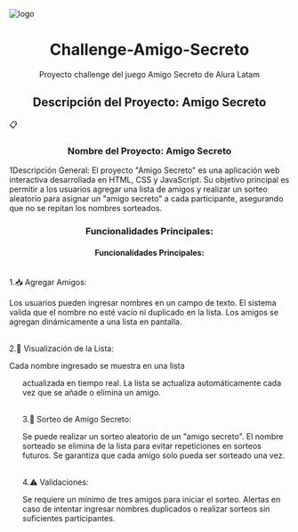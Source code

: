 ![logo](https://www.startpage.com/av/proxy-image?piurl=https%3A%2F%2Ftse3.mm.bing.net%2Fth%3Fid%3DOIP.oy5Xp_rtparS0MAG9uSogQHaIC%26pid%3DApi&sp=1738788883T3816529b6de92e8c12a5050adf3ba78f318faeed2153b20acfbda668d00f1912)

<h1 align="center"> Challenge-Amigo-Secreto </h1>

<p  align="center"> Proyecto challenge del juego Amigo Secreto de  Alura Latam</p>



<h2  align="center">Descripción del Proyecto: Amigo Secreto</h2>



📋 
<h3  align="center">Nombre del Proyecto: Amigo Secreto</h3>

<p1 align="center"> 1Descripción General:
El proyecto "Amigo Secreto" es una aplicación web interactiva desarrollada en HTML, CSS y JavaScript. Su objetivo principal es permitir a los usuarios agregar una lista de amigos y realizar un sorteo aleatorio para asignar un "amigo secreto" a cada participante, asegurando que no se repitan los nombres sorteados.</p1>

<h3  align="center">Funcionalidades Principales:</h3>

<h4 align="center">  Funcionalidades Principales:</h4>

<p2><br> 1.📥 Agregar Amigos:<br/>

Los usuarios pueden ingresar nombres en un campo de texto.
El sistema valida que el nombre no esté vacío ni duplicado en la lista.
Los amigos se agregan dinámicamente a una lista en pantalla.</p2>

<p3><br>2.📝 Visualización de la Lista:<br/>

Cada nombre ingresado se muestra en una lista <ul> actualizada en tiempo real.
La lista se actualiza automáticamente cada vez que se añade o elimina un amigo.</p3>

<p4><br>3.🎯 Sorteo de Amigo Secreto:<br/>

Se puede realizar un sorteo aleatorio de un "amigo secreto".
El nombre sorteado se elimina de la lista para evitar repeticiones en sorteos futuros.
Se garantiza que cada amigo solo pueda ser sorteado una vez.</p4>

<p5><br>4.⚠️ Validaciones:<br/>

Se requiere un mínimo de tres amigos para iniciar el sorteo.
Alertas en caso de intentar ingresar nombres duplicados o realizar sorteos sin suficientes participantes. </p5>
